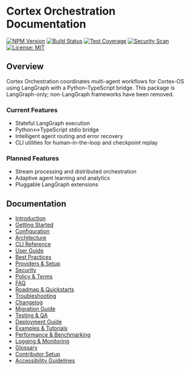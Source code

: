 # Cortex Orchestration Documentation

[![NPM Version](https://img.shields.io/npm/v/@cortex-os/orchestration)](https://www.npmjs.com/package/@cortex-os/orchestration)
[![Build Status](https://img.shields.io/badge/build-passing-brightgreen)](https://github.com/jamiescottcraik/Cortex-OS)
[![Test Coverage](https://img.shields.io/badge/coverage-93%25-brightgreen)](https://github.com/jamiescottcraik/Cortex-OS)
[![Security Scan](https://img.shields.io/badge/security-OWASP%20compliant-green)](https://github.com/jamiescottcraik/Cortex-OS)
[![License: MIT](https://img.shields.io/badge/License-MIT-yellow.svg)](https://opensource.org/licenses/MIT)

## Overview
Cortex Orchestration coordinates multi-agent workflows for Cortex-OS using LangGraph with a Python–TypeScript bridge. This package is LangGraph-only; non-LangGraph frameworks have been removed.

### Current Features
- Stateful LangGraph execution
- Python↔TypeScript stdio bridge
- Intelligent agent routing and error recovery
- CLI utilities for human-in-the-loop and checkpoint replay

### Planned Features
- Stream processing and distributed orchestration
- Adaptive agent learning and analytics
- Pluggable LangGraph extensions

## Documentation
- [Introduction](./introduction.md)
- [Getting Started](./getting-started.md)
- [Configuration](./configuration.md)
- [Architecture](./architecture.md)
- [CLI Reference](./cli-reference.md)
- [User Guide](./user-guide.md)
- [Best Practices](./best-practices.md)
- [Providers & Setup](./providers-setup.md)
- [Security](./security.md)
- [Policy & Terms](./policy-terms.md)
- [FAQ](./faq.md)
- [Roadmap & Quickstarts](./roadmap.md)
- [Troubleshooting](./troubleshooting.md)
- [Changelog](./changelog.md)
- [Migration Guide](./migration.md)
- [Testing & QA](./testing-qa.md)
- [Deployment Guide](./deployment.md)
- [Examples & Tutorials](./examples.md)
- [Performance & Benchmarking](./performance.md)
- [Logging & Monitoring](./logging-monitoring.md)
- [Glossary](./glossary.md)
- [Contributor Setup](./contributor-setup.md)
- [Accessibility Guidelines](./accessibility.md)

